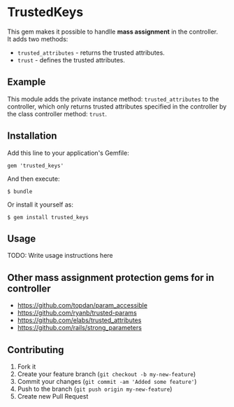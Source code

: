 # TrustedKeys

This gem makes it possible to handlle __mass assignment__ in the controller.  
It adds two methods:
  
 * `trusted_attributes` - returns the trusted attributes.
 * `trust` - defines the trusted attributes.

## Example


This module adds the private instance method: `trusted_attributes` to the controller, which only returns 
trusted attributes specified in the controller by the class controller method: `trust`. 

## Installation

Add this line to your application's Gemfile:

    gem 'trusted_keys'

And then execute:

    $ bundle

Or install it yourself as:

    $ gem install trusted_keys

## Usage

TODO: Write usage instructions here

## Other mass assignment protection gems for in controller
* https://github.com/topdan/param_accessible
* https://github.com/ryanb/trusted-params
* https://github.com/elabs/trusted_attributes
* https://github.com/rails/strong_parameters

## Contributing

1. Fork it
2. Create your feature branch (`git checkout -b my-new-feature`)
3. Commit your changes (`git commit -am 'Added some feature'`)
4. Push to the branch (`git push origin my-new-feature`)
5. Create new Pull Request
